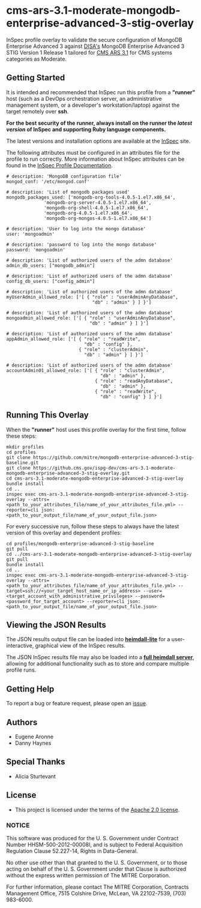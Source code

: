 # cms-ars-3.1-moderate-mongodb-enterprise-advanced-3-stig-overlay

InSpec profile overlay to validate the secure configuration of MongoDB Enterprise Advanced 3 against [DISA's](https://iase.disa.mil/stigs/Pages/index.aspx) MongoDB Enterprise Advanced 3 STIG Version 1 Release 1 tailored for [CMS ARS 3.1](https://www.cms.gov/Research-Statistics-Data-and-Systems/CMS-Information-Technology/InformationSecurity/Info-Security-Library-Items/ARS-31-Publication.html) for CMS systems categories as Moderate.

## Getting Started

It is intended and recommended that InSpec run this profile from a __"runner"__ host (such as a DevOps orchestration server, an administrative management system, or a developer's workstation/laptop) against the target remotely over __ssh__.

__For the best security of the runner, always install on the runner the _latest version_ of InSpec and supporting Ruby language components.__ 

The latest versions and installation options are available at the [InSpec](http://inspec.io/) site.

The following attributes must be configured in an attributes file for the profile to run correctly. More information about InSpec attributes can be found in the [InSpec Profile Documentation](https://www.inspec.io/docs/reference/profiles/).

```
# description: 'MongoDB configuration file'
mongod_conf: '/etc/mongod.conf'

# description: 'List of mongodb packages used'
mongodb_packages_used: ['mongodb-org-tools-4.0.5-1.el7.x86_64',
              'mongodb-org-server-4.0.5-1.el7.x86_64',
              'mongodb-org-shell-4.0.5-1.el7.x86_64',
              'mongodb-org-4.0.5-1.el7.x86_64',
              'mongodb-org-mongos-4.0.5-1.el7.x86_64']
  
# description: 'User to log into the mongo database'
user: 'mongoadmin'

# description: 'password to log into the mongo database'
password: 'mongoadmin'

# description: 'List of authorized users of the admn database'
admin_db_users: ["mongodb_admin"]

# description: 'List of authorized users of the admn database'
config_db_users: ["config_admin"]

# description: 'List of authorized users of the admn database'
myUserAdmin_allowed_role: ['[ { "role" : "userAdminAnyDatabase", 
                                "db" : "admin" } ] }']

# description: 'List of authorized users of the admn database'
mongoadmin_allowed_role: ['[ { "role" : "userAdminAnyDatabase", 
                               "db" : "admin" } ] }']

# description: 'List of authorized users of the admn database'
appAdmin_allowed_role: ['[ { "role" : "readWrite", 
                             "db" : "config" }, 
                           { "role" : "clusterAdmin", 
                             "db" : "admin" } ] }']

# description: 'List of authorized users of the admn database'
accountAdmin01_allowed_role: ['[ { "role" : "clusterAdmin", 
                                   "db" : "admin" }, 
                                 { "role" : "readAnyDatabase", 
                                   "db" : "admin" }, 
                                 { "role" : "readWrite", 
                                   "db" : "config" } ] }']
```

## Running This Overlay
When the __"runner"__ host uses this profile overlay for the first time, follow these steps: 

```
mkdir profiles
cd profiles
git clone https://github.com/mitre/mongodb-enterprise-advanced-3-stig-baseline.git
git clone https://github.cms.gov/ispg-dev/cms-ars-3.1-moderate-mongodb-enterprise-advanced-3-stig-overlay.git
cd cms-ars-3.1-moderate-mongodb-enterprise-advanced-3-stig-overlay
bundle install
cd ..
inspec exec cms-ars-3.1-moderate-mongodb-enterprise-advanced-3-stig-overlay --attrs=<path_to_your_attributes_file/name_of_your_attributes_file.yml> --reporter=cli json:<path_to_your_output_file/name_of_your_output_file.json>
```

For every successive run, follow these steps to always have the latest version of this overlay and dependent profiles:

```
cd profiles/mongodb-enterprise-advanced-3-stig-baseline
git pull
cd ../cms-ars-3.1-moderate-mongodb-enterprise-advanced-3-stig-overlay
git pull
bundle install
cd ..
inspec exec cms-ars-3.1-moderate-mongodb-enterprise-advanced-3-stig-overlay --attrs=<path_to_your_attributes_file/name_of_your_attributes_file.yml> --target=ssh://<your_target_host_name_or_ip_address> --user=<target_account_with_administrative_privileges> --password=<password_for_target_account> --reporter=cli json:<path_to_your_output_file/name_of_your_output_file.json>
```

## Viewing the JSON Results

The JSON results output file can be loaded into __[heimdall-lite](https://mitre.github.io/heimdall-lite/)__ for a user-interactive, graphical view of the InSpec results. 

The JSON InSpec results file may also be loaded into a __[full heimdall server](https://github.com/mitre/heimdall)__, allowing for additional functionality such as to store and compare multiple profile runs.

## Getting Help
To report a bug or feature request, please open an [issue](https://github.cms.gov/ispg-dev/cms-ars-3.1-moderate-oracle-database-12c-stig-overlay/issues/new).

## Authors
* Eugene Aronne
* Danny Haynes

## Special Thanks
* Alicia Sturtevant

## License
* This project is licensed under the terms of the [Apache 2.0 license](https://www.apache.org/licenses/LICENSE-2.0).

### NOTICE  

This software was produced for the U. S. Government under Contract Number HHSM-500-2012-00008I, and is subject to Federal Acquisition Regulation Clause 52.227-14, Rights in Data-General.  

No other use other than that granted to the U. S. Government, or to those acting on behalf of the U. S. Government under that Clause is authorized without the express written permission of The MITRE Corporation.

For further information, please contact The MITRE Corporation, Contracts Management Office, 7515 Colshire Drive, McLean, VA  22102-7539, (703) 983-6000.
